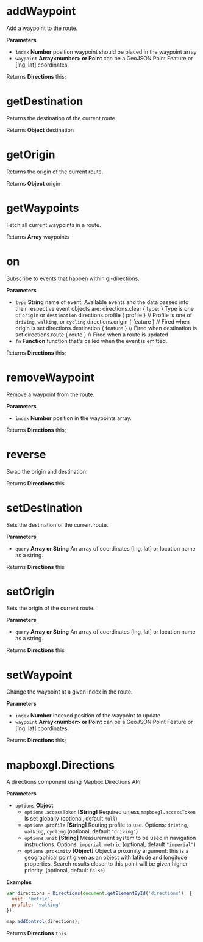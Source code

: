 # addWaypoint

Add a waypoint to the route.

**Parameters**

-   `index` **Number** position waypoint should be placed in the waypoint array
-   `waypoint` **Array&lt;number&gt; or Point** can be a GeoJSON Point Feature or [lng, lat] coordinates.

Returns **Directions** this;

# getDestination

Returns the destination of the current route.

Returns **Object** destination

# getOrigin

Returns the origin of the current route.

Returns **Object** origin

# getWaypoints

Fetch all current waypoints in a route.

Returns **Array** waypoints

# on

Subscribe to events that happen within gl-directions.

**Parameters**

-   `type` **String** name of event. Available events and the data passed into their respective event objects are:
    directions.clear { type: } Type is one of `origin` or `destination`
    directions.profile { profile } //  Profile is one of `driving`, `walking`, or `cycling`
    directions.origin { feature } // Fired when origin is set
    directions.destination { feature } // Fired when destination is set
    directions.route { route } // Fired when a route is updated
-   `fn` **Function** function that's called when the event is emitted.

Returns **Directions** this;

# removeWaypoint

Remove a waypoint from the route.

**Parameters**

-   `index` **Number** position in the waypoints array.

Returns **Directions** this;

# reverse

Swap the origin and destination.

Returns **Directions** this

# setDestination

Sets the destination of the current route.

**Parameters**

-   `query` **Array or String** An array of coordinates [lng, lat] or location name as a string.

Returns **Directions** this

# setOrigin

Sets the origin of the current route.

**Parameters**

-   `query` **Array or String** An array of coordinates [lng, lat] or location name as a string.

Returns **Directions** this

# setWaypoint

Change the waypoint at a given index in the route.

**Parameters**

-   `index` **Number** indexed position of the waypoint to update
-   `waypoint` **Array&lt;number&gt; or Point** can be a GeoJSON Point Feature or [lng, lat] coordinates.

Returns **Directions** this;

# mapboxgl.Directions

A directions component using Mapbox Directions APi

**Parameters**

-   `options` **Object** 
    -   `options.accessToken` **[String]** Required unless `mapboxgl.accessToken` is set globally (optional, default `null`)
    -   `options.profile` **[String]** Routing profile to use. Options: `driving`, `walking`, `cycling` (optional, default `"driving"`)
    -   `options.unit` **[String]** Measurement system to be used in navigation instructions. Options: `imperial`, `metric` (optional, default `"imperial"`)
    -   `options.proximity` **[Object]** Object a proximity argument: this is a geographical point given as an object with latitude and longitude properties. Search results closer to this point will be given higher priority. (optional, default `false`)

**Examples**

```javascript
var directions = Directions(document.getElementById('directions'), {
  unit: 'metric',
  profile: 'walking'
});

map.addControl(directions);
```

Returns **Directions** `this`
